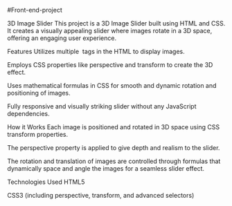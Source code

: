 #Front-end-project


3D Image Slider
This project is a 3D Image Slider built using HTML and CSS. It creates a visually appealing slider where images rotate in a 3D space, offering an engaging user experience.

Features
Utilizes multiple <img> tags in the HTML to display images.

Employs CSS properties like perspective and transform to create the 3D effect.

Uses mathematical formulas in CSS for smooth and dynamic rotation and positioning of images.

Fully responsive and visually striking slider without any JavaScript dependencies.

How it Works
Each image is positioned and rotated in 3D space using CSS transform properties.

The perspective property is applied to give depth and realism to the slider.

The rotation and translation of images are controlled through formulas that dynamically space and angle the images for a seamless slider effect.

Technologies Used
HTML5

CSS3 (including perspective, transform, and advanced selectors)
